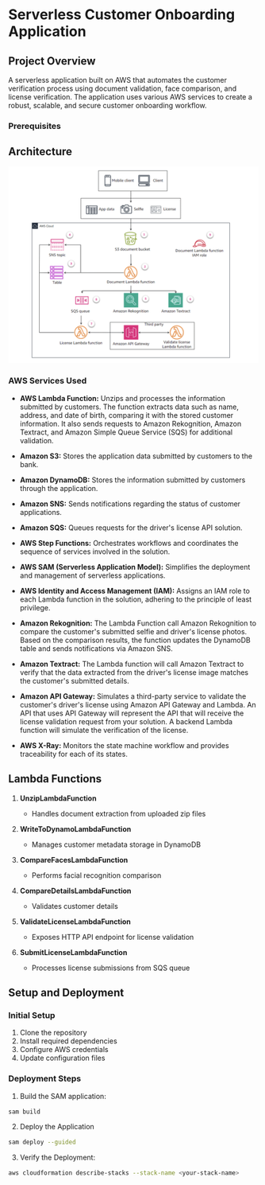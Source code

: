 # Serverless Customer Onboarding Application

## Project Overview
A serverless application built on AWS that automates the customer verification process using document validation, face comparison, and license verification. The application uses various AWS services to create a robust, scalable, and secure customer onboarding workflow.

### Prerequisites


## Architecture
![Architecture Diagram](images/CustomerOnboardingApp-Architecture.png)


### AWS Services Used
- **AWS Lambda Function:**
 Unzips and processes the information submitted by customers. The function extracts data such as name, address, and date of birth, comparing it with the stored customer information. It also sends requests to Amazon Rekognition, Amazon Textract, and Amazon Simple Queue Service (SQS) for additional validation.

- **Amazon S3:** 
Stores the application data submitted by customers to the bank.

- **Amazon DynamoDB:** Stores the information submitted by customers through the application.

- **Amazon SNS:** Sends notifications regarding the status of customer applications.

- **Amazon SQS:** Queues requests for the driver's license API solution.

- **AWS Step Functions:** Orchestrates workflows and coordinates the sequence of services involved in the solution.

- **AWS SAM (Serverless Application Model):** Simplifies the deployment and management of serverless applications.

- **AWS Identity and Access Management (IAM):** Assigns an IAM role to each Lambda function in the solution, adhering to the principle of least privilege.

- **Amazon Rekognition:** The Lambda Function call Amazon Rekognition to compare the customer's submitted selfie and driver's license photos. Based on the comparison results, the function updates the DynamoDB table and sends notifications via Amazon SNS.

- **Amazon Textract:** The Lambda function will call Amazon Textract to verify that the data extracted from the driver's license image matches the customer's submitted details.

- **Amazon API Gateway:** Simulates a third-party service to validate the customer's driver's license using Amazon API Gateway and Lambda. 
An API that uses API Gateway will represent the API that will receive the license validation request from your solution. 
A backend Lambda function will simulate the verification of the license.

- **AWS X-Ray:** Monitors the state machine workflow and provides traceability for each of its states.



## Lambda Functions
1. **UnzipLambdaFunction**
   - Handles document extraction from uploaded zip files
   
2. **WriteToDynamoLambdaFunction**
   - Manages customer metadata storage in DynamoDB

3. **CompareFacesLambdaFunction**
   - Performs facial recognition comparison

4. **CompareDetailsLambdaFunction**
   - Validates customer details

5. **ValidateLicenseLambdaFunction**
   - Exposes HTTP API endpoint for license validation

6. **SubmitLicenseLambdaFunction**
   - Processes license submissions from SQS queue


## Setup and Deployment

### Initial Setup
1. Clone the repository
2. Install required dependencies
3. Configure AWS credentials
4. Update configuration files

### Deployment Steps
1. Build the SAM application:
```bash
sam build

```
2. Deploy the Application
```bash
sam deploy --guided
```

3. Verify the Deployment:
```bash
aws cloudformation describe-stacks --stack-name <your-stack-name>
```


